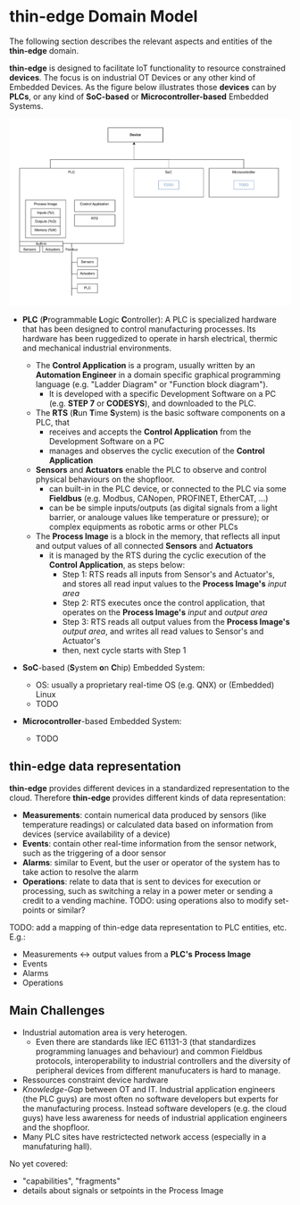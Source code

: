 # thin-edge Domain Model

The following section describes the relevant aspects and entities of the **thin-edge** domain.

**thin-edge** is designed to facilitate IoT functionality to resource constrained **devices**.
The focus is on industrial OT Devices or any other kind of Embedded Devices.
As the figure below illustrates those **devices** can by **PLCs**, or any kind of **SoC-based** or **Microcontroller-based** Embedded Systems.

![Device Class](images/device-class.svg)

* **PLC** (**P**rogrammable **L**ogic **C**ontroller):
  A PLC is specialized hardware that has been designed to control manufacturing processes.
  Its hardware has been ruggedized to operate in harsh electrical, thermic and mechanical industrial environments. 
  * The **Control Application** is a program, usually written by an **Automation Engineer** in a domain specific graphical programming language (e.g. "Ladder Diagram" or "Function block diagram"). 
    * It is developed with a specific Development Software on a PC (e.g. __STEP 7__ or __CODESYS__), and downloaded to the PLC.
  * The **RTS** (**R**un **T**ime **S**ystem) is the basic software components on a PLC, that
    * receives and accepts the **Control Application** from the Development Software on a PC
    * manages and observes the cyclic execution of the **Control Application**
  * **Sensors** and **Actuators** enable the PLC to observe and control physical behaviours on the shopfloor.
    * can built-in in the PLC device, 
      or connected to the PLC via some **Fieldbus** (e.g. Modbus, CANopen, PROFINET, EtherCAT, ...)
    * can be be simple inputs/outputs (as digital signals from a light barrier, or analouge values like temperature or pressure);
      or complex equipments as robotic arms or other PLCs
  * The **Process Image** is a block in the memory, that reflects all input and output values of all connected **Sensors** and **Actuators**
    * it is managed by the RTS during the cyclic execution of the **Control Application**, as steps below:
      * Step 1: RTS reads all inputs from Sensor's and Actuator's, and stores all read input values to the **Process Image's** _input area_ 
      * Step 2: RTS executes once the control application, that operates on the **Process Image's** _input_ and _output area_
      * Step 3: RTS reads all output values from the **Process Image's** _output area_, and writes all read values to Sensor's and Actuator's
      * then, next cycle starts with Step 1

* **SoC**-based (**S**ystem **o**n **C**hip) Embedded System:
  * OS:
    usually a proprietary real-time OS (e.g. QNX) or (Embedded) Linux
  * TODO

* **Microcontroller**-based Embedded System:
  * TODO

## thin-edge data representation

**thin-edge** provides different devices in a standardized representation to the cloud. Therefore **thin-edge** provides different kinds of data representation:
  * **Measurements**: contain numerical data produced by sensors (like temperature readings) or calculated data based on information from devices (service availability of a device)
  * **Events**: contain other real-time information from the sensor network, such as the triggering of a door sensor
  * **Alarms**: similar to Event, but the user or operator of the system has to take action to resolve the alarm
  * **Operations**: relate to data that is sent to devices for execution or processing, such as switching a relay in a power meter or sending a credit to a vending machine. TODO: using operations also to modify set-points or similar?
 
TODO: add a mapping of thin-edge data representation to PLC entities, etc. E.g.:
  * Measurements <-> output values from a **PLC's** **Process Image**
  * Events
  * Alarms
  * Operations
  
## Main Challenges

* Industrial automation area is very heterogen.
  * Even there are standards like IEC 61131-3 (that standardizes programming lanuages and behaviour) and common Fieldbus protocols, interoperability to industrial controllers and the diversity of peripheral devices from different manufucaters is hard to manage.
* Ressources constraint device hardware
* _Knowledge-Gap_ between OT and IT. Industrial application engineers (the PLC guys) are most often no software developers but experts for the manufacturing process. Instead software developers (e.g. the cloud guys) have less awareness for needs of industrial application engineers and the shopfloor.
* Many PLC sites have restrictected network access (especially in a manufaturing hall).


No yet covered:
* "capabilities", "fragments"
* details about signals or setpoints in the Process Image
